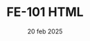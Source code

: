 ---
layout: post
date: 20 feb 2025
title: FE-101 HTML
excerpt: HTML Crio Interview Questions for practise
permalink: crio-interview-questions-fe-301
tags: [crio interview questions, html]
hidden: true
parent-post: crio-interview-questions
---